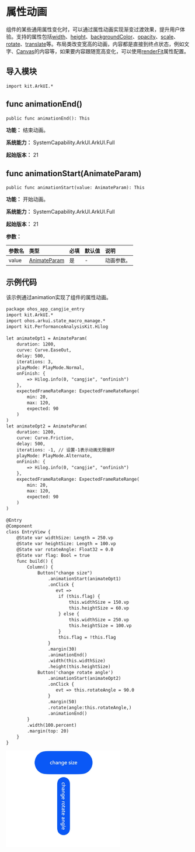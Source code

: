 # 属性动画

组件的某些通用属性变化时，可以通过属性动画实现渐变过渡效果，提升用户体验。支持的属性包括[width](./cj-universal-attribute-size.md#func-widthlength)、[height](./cj-universal-attribute-size.md#func-heightlength)、[backgroundColor](cj-universal-attribute-background.md#func-backgroundcolorresourcecolor)、[opacity](cj-universal-attribute-opacity.md#func-opacityfloat64)、[scale](./cj-universal-attribute-transform.md#func-scalefloat32-float32-float32-length-length)、[rotate](./cj-universal-attribute-transform.md#func-rotatefloat32-float32-float32-float64-length-length)、[translate](./cj-universal-attribute-transform.md#func-translatelength-length-length)等。布局类改变宽高的动画，内容都是直接到终点状态，例如文字、[Canvas](./cj-canvas-drawing-canvas.md)的内容等，如果要内容跟随宽高变化，可以使用[renderFit](./cj-universal-attribute-renderfit.md)属性配置。

## 导入模块

```cangjie
import kit.ArkUI.*
```

## func animationEnd()

```cangjie
public func animationEnd(): This
```

**功能：** 结束动画。

**系统能力：** SystemCapability.ArkUI.ArkUI.Full

**起始版本：** 21

## func animationStart(AnimateParam)

```cangjie
public func animationStart(value: AnimateParam): This
```

**功能：** 开始动画。

**系统能力：** SystemCapability.ArkUI.ArkUI.Full

**起始版本：** 21

**参数：**

|参数名|类型|必填|默认值|说明|
|:---|:---|:---|:---|:---|
|value|[AnimateParam](./cj-common-types.md#class-animateparam)|是|-|动画参数。|

## 示例代码

该示例通过animation实现了组件的属性动画。

<!-- run -->

```cangjie
package ohos_app_cangjie_entry
import kit.ArkUI.*
import ohos.arkui.state_macro_manage.*
import kit.PerformanceAnalysisKit.Hilog

let animateOpt1 = AnimateParam(
    duration: 1200,
    curve: Curve.EaseOut,
    delay: 500,
    iterations: 3,
    playMode: PlayMode.Normal,
    onFinish: {
        => Hilog.info(0, "cangjie", "onfinish")
    },
    expectedFrameRateRange: ExpectedFrameRateRange(
        min: 20,
        max: 120,
        expected: 90
    )
)
let animateOpt2 = AnimateParam(
    duration: 1200,
    curve: Curve.Friction,
    delay: 500,
    iterations: -1, // 设置-1表示动画无限循环
    playMode: PlayMode.Alternate,
    onFinish: {
        => Hilog.info(0, "cangjie", "onfinish")
    },
    expectedFrameRateRange: ExpectedFrameRateRange(
        min: 20,
        max: 120,
        expected: 90
    )
)

@Entry
@Component
class EntryView {
    @State var widthSize: Length = 250.vp
    @State var heightSize: Length = 100.vp
    @State var rotateAngle: Float32 = 0.0
    @State var flag: Bool = true
    func build() {
        Column() {
            Button("change size")
                .animationStart(animateOpt1)
                .onClick {
                   evt =>
                    if (this.flag) {
                        this.widthSize = 150.vp
                        this.heightSize = 60.vp
                    } else {
                        this.widthSize = 250.vp
                        this.heightSize = 100.vp
                    }
                    this.flag = !this.flag
                }
                .margin(30)
                .animationEnd()
                .width(this.widthSize)
                .height(this.heightSize)
            Button('change rotate angle')
                .animationStart(animateOpt2)
                .onClick {
                   evt => this.rotateAngle = 90.0
                }
                .margin(50)
                .rotate(angle:this.rotateAngle,)
                .animationEnd()
        }
        .width(100.percent)
        .margin(top: 20)
    }
}
```

![animate](figures/animate.gif)
